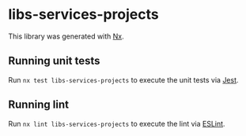 # libs-services-projects

This library was generated with [Nx](https://nx.dev).

## Running unit tests

Run `nx test libs-services-projects` to execute the unit tests via [Jest](https://jestjs.io).

## Running lint

Run `nx lint libs-services-projects` to execute the lint via [ESLint](https://eslint.org/).
